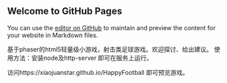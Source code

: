 ## Welcome to GitHub Pages

You can use the [editor on GitHub](https://github.com/JANEDADA/JANEDADA.github.io/edit/master/README.md) to maintain and preview the content for your website in Markdown files.

基于phaser的html5轻量级小游戏，射击类足球游戏。欢迎探讨、给出建议。
使用方法：安装node及http-server 即可在服务上运行。

访问https://xiaojuanstar.github.io/HappyFootball
即可预览游戏。
